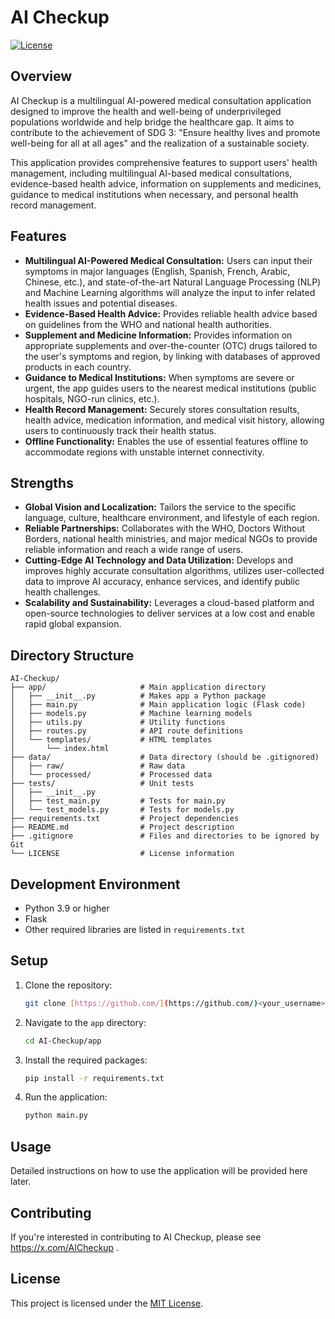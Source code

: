 # AI Checkup

[![License](https://img.shields.io/badge/License-MIT-blue.svg)](LICENSE)

## Overview

AI Checkup is a multilingual AI-powered medical consultation application designed to improve the health and well-being of underprivileged populations worldwide and help bridge the healthcare gap. It aims to contribute to the achievement of SDG 3: "Ensure healthy lives and promote well-being for all at all ages" and the realization of a sustainable society.

This application provides comprehensive features to support users' health management, including multilingual AI-based medical consultations, evidence-based health advice, information on supplements and medicines, guidance to medical institutions when necessary, and personal health record management.

## Features

*   **Multilingual AI-Powered Medical Consultation:** Users can input their symptoms in major languages (English, Spanish, French, Arabic, Chinese, etc.), and state-of-the-art Natural Language Processing (NLP) and Machine Learning algorithms will analyze the input to infer related health issues and potential diseases.
*   **Evidence-Based Health Advice:** Provides reliable health advice based on guidelines from the WHO and national health authorities.
*   **Supplement and Medicine Information:** Provides information on appropriate supplements and over-the-counter (OTC) drugs tailored to the user's symptoms and region, by linking with databases of approved products in each country.
*   **Guidance to Medical Institutions:** When symptoms are severe or urgent, the app guides users to the nearest medical institutions (public hospitals, NGO-run clinics, etc.).
*   **Health Record Management:** Securely stores consultation results, health advice, medication information, and medical visit history, allowing users to continuously track their health status.
*   **Offline Functionality:** Enables the use of essential features offline to accommodate regions with unstable internet connectivity.

## Strengths

*   **Global Vision and Localization:** Tailors the service to the specific language, culture, healthcare environment, and lifestyle of each region.
*   **Reliable Partnerships:** Collaborates with the WHO, Doctors Without Borders, national health ministries, and major medical NGOs to provide reliable information and reach a wide range of users.
*   **Cutting-Edge AI Technology and Data Utilization:** Develops and improves highly accurate consultation algorithms, utilizes user-collected data to improve AI accuracy, enhance services, and identify public health challenges.
*   **Scalability and Sustainability:** Leverages a cloud-based platform and open-source technologies to deliver services at a low cost and enable rapid global expansion.

## Directory Structure

```
AI-Checkup/
├── app/                     # Main application directory
│   ├── __init__.py          # Makes app a Python package
│   ├── main.py              # Main application logic (Flask code)
│   ├── models.py            # Machine learning models
│   ├── utils.py             # Utility functions
│   ├── routes.py            # API route definitions
│   └── templates/           # HTML templates
│       └── index.html
├── data/                    # Data directory (should be .gitignored)
│   ├── raw/                 # Raw data
│   └── processed/           # Processed data
├── tests/                   # Unit tests
│   ├── __init__.py
│   ├── test_main.py         # Tests for main.py
│   └── test_models.py       # Tests for models.py
├── requirements.txt         # Project dependencies
├── README.md                # Project description
├── .gitignore               # Files and directories to be ignored by Git
└── LICENSE                  # License information
```

## Development Environment

*   Python 3.9 or higher
*   Flask
*   Other required libraries are listed in `requirements.txt`

## Setup

1.  Clone the repository:

    ```bash
    git clone [https://github.com/](https://github.com/)<your_username>/AI-Checkup.git
    ```

2.  Navigate to the `app` directory:

    ```bash
    cd AI-Checkup/app
    ```

3.  Install the required packages:

    ```bash
    pip install -r requirements.txt
    ```

4.  Run the application:

    ```bash
    python main.py
    ```

## Usage

Detailed instructions on how to use the application will be provided here later.

## Contributing

If you're interested in contributing to AI Checkup, please see https://x.com/AICheckup .

## License

This project is licensed under the [MIT License](LICENSE).

```
